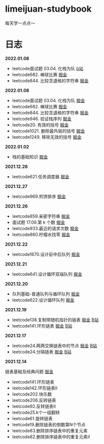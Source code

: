 # limeijuan-studybook

每天学一点点～

# 日志

**2022.01.08**
- leetcode面试题 03.04. 化栈为队 [b站](https://www.bilibili.com/video/BV1e44y157fc)
- leetcode682. 棒球比赛 [掘金](https://www.bilibili.com/video/BV1jL41157yf?spm_id_from=333.999.0.0)
- leetcode844. 比较含退格的字符串 [掘金](https://www.bilibili.com/video/BV1dS4y1T7CJ?spm_id_from=333.999.0.0)

**2022.01.08**
- leetcode面试题 03.04. 化栈为队 [掘金](https://juejin.cn/post/7050751417056755749)
- leetcode682. 棒球比赛 [掘金](https://juejin.cn/post/7050751407451799588)
- leetcode844. 比较含退格的字符串 [掘金](https://juejin.cn/post/7050755195621343268)
- leetcode946. 验证栈序列 [掘金](https://juejin.cn/post/7050755829682683940)
- leetcode20. 有效的括号 [掘金](https://juejin.cn/post/7050757877702590477)
- leetcode1021. 删除最外层的括号 [掘金](https://juejin.cn/post/7050760732207480862)
- leetcode1249. 移除无效的括号 [掘金](https://juejin.cn/post/7051116673738211342)

**2022.01.02**
- 栈的基础知识 [掘金](https://juejin.cn/post/7048579381551185934)

**2021.12.28**
- leetcode621.任务调度器 [掘金](https://juejin.cn/post/7046731593414623239)

**2021.12.27**
- leetcode969.煎饼排序 [掘金](https://juejin.cn/post/7046391088147333127)

**2021.12.26**
- leetcode859.亲密字符串 [掘金](https://juejin.cn/post/7046002916364124167)
- 面试题 17.09.第 k 个数 [掘金](https://juejin.cn/post/7046002976300728350)
- leetcode933.最近的请求次数 [掘金](https://juejin.cn/post/7046003047356432397)
- leetcode860.柠檬水找零 [掘金](https://juejin.cn/post/7046003105372045342)


**2021.12.22**
- leetcode1670.设计前中后队列 [掘金](https://juejin.cn/post/7044679547530248199)

**2021.12.21**
- leetcode641.设计循环双端队列 [掘金](https://juejin.cn/post/7044168608049528862)

**2021.12.20**
- 队列基础-普通队列与循环队列 [掘金](https://juejin.cn/post/7043795371055087624)
- leetcode622.设计循环队列 [掘金](https://juejin.cn/post/7043820385631993863)

**2021.12.19**
- leetcode138.复制带随机指针的链表 [掘金](https://juejin.cn/post/7043381023253463076)  [B站](https://www.bilibili.com/video/BV1PL4y1n7R7?spm_id_from=333.999.0.0)
- leetcode141.环形链表 [掘金](https://juejin.cn/post/7041363407991209997#heading-4)  [B站](https://www.bilibili.com/video/BV1er4y1U7rz?spm_id_from=333.999.0.0)

**2021.12.17**

- leetcode24.两两交换链表中的节点 [掘金](https://juejin.cn/post/7042310523253161998)  [B站](https://www.bilibili.com/video/BV1Ja411k7xL?spm_id_from=333.999.0.0)
- leetcode24.分隔链表 [掘金](https://juejin.cn/post/7042676898324807687)  [B站](https://www.bilibili.com/video/BV1v34y197pn?spm_id_from=333.999.0.0)


**2021.12.14**

链表基础及经典问题 [掘金](https://juejin.cn/post/7041363407991209997)

- leetcode141.环形链表
- leetcode142.环形链表II
- leetcode202.快乐数
- leetcode206.反转链表
- leetcode92.反转链表II
- leetcode25.k个一组翻转
- leetcode61.旋转链表
- leetcode19.删除链表的倒数第N个节点
- leetcode83.删除排序链表中的重复元素
- leetcode82.删除排序链表中的重复元素II


